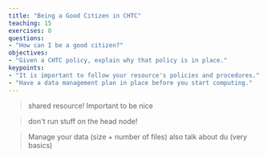 ```yaml
---
title: "Being a Good Citizen in CHTC"
teaching: 15
exercises: 0
questions:
- "How can I be a good citizen?"
objectives:
- "Given a CHTC policy, explain why that policy is in place."
keypoints:
- "It is important to follow your resource's policies and procedures."  
- "Have a data management plan in place before you start computing."  
---
```


> shared resource!  Important to be nice

> don't run stuff on the head node!

> Manage your data (size + number of files)
> also talk about du (very basics)
